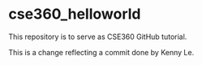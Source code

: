 # cse360_helloworld
This repository is to serve as CSE360 GitHub tutorial.

This is a change reflecting a commit done by Kenny Le.
